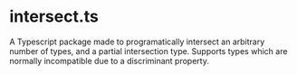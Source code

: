 # intersect.ts
A Typescript package made to programatically intersect an arbitrary number of types, and a partial intersection type.
Supports types which are normally incompatible due to a discriminant property.